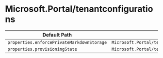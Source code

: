 # Microsoft.Portal/tenantconfigurations

| Default Path | Alias |
|---|---|
| `properties.enforcePrivateMarkdownStorage` | `Microsoft.Portal/tenantConfigurations/enforcePrivateMarkdownStorage` |
| `properties.provisioningState` | `Microsoft.Portal/tenantConfigurations/provisioningState` |

